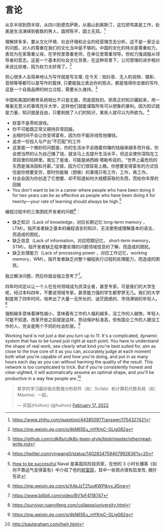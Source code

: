 # 言论
从东半球到西半球，从四川到德克萨斯，从眉山到奥斯汀，这位把骂美是工作，赴美是生活演绎到极致的男人，国师陈平，国士无双。[^1]

理解拼多多，要从文化环境、社会环境和企业的经营理念去分析。这不是一家企业的问题，对人的尊重在我们的文化当中是不够的。中国的文化的特点是尊重权力，表现为在家尊重父母，在学校里尊重老师，在单位里尊重领导。但权力强调服从领导者的意志。这是一个基本的社会文化背景，在这种背景下，公司管理的进步相对来说比较难，因为权力太好用了。[^2]

担心很多人会简单地认为写作就是写文章,
在今天：拍抖音、无人机视频、摄影、音频等等都可以是写作的载体,
只要能独立表达你的观点，都是值得你去做的写作,
这是一个自我品牌的树立过程，需要长久维持。[^3]

中国和美国的教育系统相比不只是无能，而是腐败的。把真正的知识藏起来，用一堆毫无意义的事情充斥大学，这样他们就能谋取所有可以想象的暴利。因为知识就是力量，知识就是自由，只要剥脱了人们的知识，某些人就可以为所欲为。[^4]

- 财富不是零和游戏。
- 你不可能既正常又期待异常回报。
- 出租时间不会让你变得富有，因为你不能非线性地赚钱。
- 追求一份投入与产出“不匹配”的工作
- 这里面一个微妙的问题是，你的生活水平会随着你赚的钱越来越多而升级。你会想当然的认为自己赚了钱，就该马上去提升生活水平，但这会使你深陷在工资奴隶的陷阱里。我忘了是谁，可能是纳西姆·塔勒布说的，“世界上最危险的东西是海洛因和月薪。”没错，因为它们很容易上瘾。你想要变得富有的方式恰恰是你想要变穷，那时你能做（想做）的事情只有工作，工作，再工作。
- 社会会因为你创造了它想要、却不知道如何大规模获取的东西，而给你丰厚的回报
- You don't want to be in a career where people who have been doing it for two years can be as effective as people who have been doing it for twenty—your rate of learning should always be high.[^5]

编程过程中的三类困扰开发者的问题[^6]：
- 缺乏知识（Lack of knowledge，对应长期记忆  long-term memory ， LTM）。指开发者缺乏基本的编程语言的知识，无法使用或理解基本的语法，而造成的困扰。
- 缺乏信息（Lack of information，对应短期记忆， short-term memory， STM）。指开发者缺乏程序要处理的问题领域信息的了解，而造成的困扰。
- 缺乏处理能力（Lack of processing power ，对应工作记忆，working memory，WM）。指开发者缺乏对整个编程执行过程的处理能力，而造成的困扰。

独立解决问题，然后你就会独立思考了[^7]。

四年时间足以让一个人在任何领域成为资深业者，甚至专家。可是我们的大学生呢，经过本科四年，不要说领域专家，甚至能力强的学生都寥寥无几。我们的大学制度用了四年时间，培养出了大量一无所长的、迷茫困惑的、市场滞销的年轻人。[^8]

强制越多意味着弹性越小，意味着有工作的人福利越多，没工作的人越惨。年轻人可能不知道，改革开放之前就是这样，劳动保护标准高，但有国企工作的人跟没工作的人，完全是两个不同的社会阶层。[^9]

Working hard is not just a dial you turn up to 11. It's a complicated, dynamic system that has to be tuned just right at each point. You have to understand the shape of real work, see clearly what kind you're best suited for, aim as close to the true core of it as you can, accurately judge at each moment both what you're capable of and how you're doing, and put in as many hours each day as you can without harming the quality of the result. This network is too complicated to trick. But if you're consistently honest and clear-sighted, it will automatically assume an optimal shape, and you'll be productive in a way few people are.[^10]

<blockquote class="twitter-tweet"><p lang="zh" dir="ltr">数学的学习最好结合数值分析软件（如：Scilab）和计算机代数系统（如：Maxima）一起。</p>&mdash; 灰狐(Huihoo) (@huihoo) <a href="https://twitter.com/huihoo/status/1494219912747032579?ref_src=twsrc%5Etfw">February 17, 2022</a></blockquote> <script async src="https://platform.twitter.com/widgets.js" charset="utf-8"></script>

[^1]: https://www.zhihu.com/question/443850977/answer/1754327421
[^2]: https://mp.weixin.qq.com/s/4kN65Eu_mYKmC-GLig082g
[^3]: https://github.com/cdk8s/cdk8s-team-style/blob/master/other/read-write.md
[^4]: https://twitter.com/yinwang0/status/1402834759407992836?s=20
[^5]: [How to be successful](https://blog.samaltman.com/how-to-be-successful) Naval 是美国风险投资家，在他的 3 小时长播客《如何不靠运气变得富有》中介绍了他的[财富观](https://github.com/taosue/how-to-get-rich-without-getting-lucky/)，其中一些观点很有启发性, 摘抄在此
[^6]: https://mp.weixin.qq.com/s/XAkJzT21uoKWPIkvv_45nw
[^7]: https://www.bilibili.com/video/BV1pF4118747
[^8]: https://survivor.ruanyifeng.com/collapse/university.html
[^9]: https://mp.weixin.qq.com/s/4kN65Eu_mYKmC-GLig082g
[^10]: http://paulgraham.com/hwh.html
